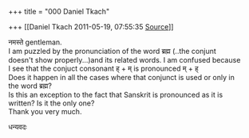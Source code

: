 +++
title = "000 Daniel Tkach"

+++
[[Daniel Tkach	2011-05-19, 07:55:35 [Source](https://groups.google.com/g/samskrita/c/l85fCym6klM)]]



नमस्ते gentleman.  
I am puzzled by the pronunciation of the word ब्रह्म (..the conjunt  
doesn't show properly...)and its related words. I am confused because  
I see that the conjuct consonant ह् + म् is pronounced म् + ह्  
Does it happen in all the cases where that conjunct is used or only in  
the word ब्रह्म?  
Is this an exception to the fact that Sanskrit is pronounced as it is  
written? Is it the only one?  
Thank you very much.

धन्यवदः  

